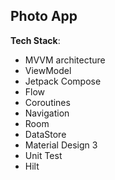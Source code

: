 ## Photo App

**Tech Stack**:


* MVVM architecture
* ViewModel
* Jetpack Compose
* Flow
* Coroutines
* Navigation
* Room
* DataStore
* Material Design 3
* Unit Test
* Hilt